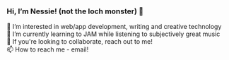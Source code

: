 ### Hi, I’m Nessie! (not the loch monster) 🦕 <br>
👀 I’m interested in web/app development, writing and creative technology <br>
🌱 I’m currently learning to JAM while listening to subjectively great music <br>
💞️ If you're looking to collaborate, reach out to me! <br>
📫 How to reach me - email! <br>

<!---
nssa-writes/nssa-writes is a ✨ special ✨ repository because its `README.md` (this file) appears on your GitHub profile.
You can click the Preview link to take a look at your changes.
--->
